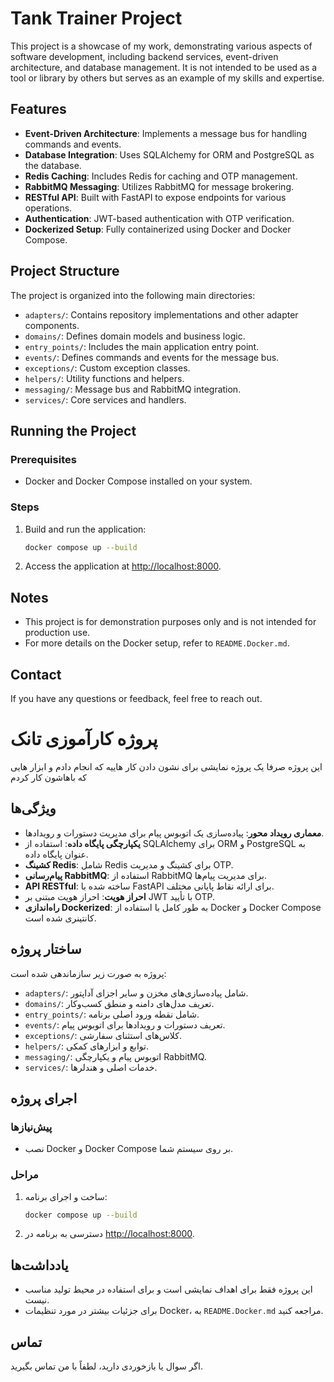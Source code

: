 # Tank Trainer Project

This project is a showcase of my work, demonstrating various aspects of software development, including backend services, event-driven architecture, and database management. It is not intended to be used as a tool or library by others but serves as an example of my skills and expertise.

## Features

- **Event-Driven Architecture**: Implements a message bus for handling commands and events.
- **Database Integration**: Uses SQLAlchemy for ORM and PostgreSQL as the database.
- **Redis Caching**: Includes Redis for caching and OTP management.
- **RabbitMQ Messaging**: Utilizes RabbitMQ for message brokering.
- **RESTful API**: Built with FastAPI to expose endpoints for various operations.
- **Authentication**: JWT-based authentication with OTP verification.
- **Dockerized Setup**: Fully containerized using Docker and Docker Compose.

## Project Structure

The project is organized into the following main directories:

- `adapters/`: Contains repository implementations and other adapter components.
- `domains/`: Defines domain models and business logic.
- `entry_points/`: Includes the main application entry point.
- `events/`: Defines commands and events for the message bus.
- `exceptions/`: Custom exception classes.
- `helpers/`: Utility functions and helpers.
- `messaging/`: Message bus and RabbitMQ integration.
- `services/`: Core services and handlers.

## Running the Project

### Prerequisites

- Docker and Docker Compose installed on your system.

### Steps

1. Build and run the application:
   ```bash
   docker compose up --build
   ```

2. Access the application at [http://localhost:8000](http://localhost:8000).

## Notes

- This project is for demonstration purposes only and is not intended for production use.
- For more details on the Docker setup, refer to `README.Docker.md`.

## Contact

If you have any questions or feedback, feel free to reach out.

# پروژه کارآموزی تانک

این پروژه صرفا یک پروژه نمایشی برای نشون دادن کار هاییه که انجام دادم و ابزار هایی که باهاشون کار کردم

## ویژگی‌ها

- **معماری رویداد محور**: پیاده‌سازی یک اتوبوس پیام برای مدیریت دستورات و رویدادها.
- **یکپارچگی پایگاه داده**: استفاده از SQLAlchemy برای ORM و PostgreSQL به عنوان پایگاه داده.
- **کشینگ Redis**: شامل Redis برای کشینگ و مدیریت OTP.
- **پیام‌رسانی RabbitMQ**: استفاده از RabbitMQ برای مدیریت پیام‌ها.
- **API RESTful**: ساخته شده با FastAPI برای ارائه نقاط پایانی مختلف.
- **احراز هویت**: احراز هویت مبتنی بر JWT با تأیید OTP.
- **راه‌اندازی Dockerized**: به طور کامل با استفاده از Docker و Docker Compose کانتینری شده است.

## ساختار پروژه

پروژه به صورت زیر سازماندهی شده است:

- `adapters/`: شامل پیاده‌سازی‌های مخزن و سایر اجزای آداپتور.
- `domains/`: تعریف مدل‌های دامنه و منطق کسب‌وکار.
- `entry_points/`: شامل نقطه ورود اصلی برنامه.
- `events/`: تعریف دستورات و رویدادها برای اتوبوس پیام.
- `exceptions/`: کلاس‌های استثنای سفارشی.
- `helpers/`: توابع و ابزارهای کمکی.
- `messaging/`: اتوبوس پیام و یکپارچگی RabbitMQ.
- `services/`: خدمات اصلی و هندلرها.

## اجرای پروژه

### پیش‌نیازها

- نصب Docker و Docker Compose بر روی سیستم شما.

### مراحل

1. ساخت و اجرای برنامه:
   ```bash
   docker compose up --build
   ```

2. دسترسی به برنامه در [http://localhost:8000](http://localhost:8000).

## یادداشت‌ها

- این پروژه فقط برای اهداف نمایشی است و برای استفاده در محیط تولید مناسب نیست.
- برای جزئیات بیشتر در مورد تنظیمات Docker، به `README.Docker.md` مراجعه کنید.

## تماس

اگر سوال یا بازخوردی دارید، لطفاً با من تماس بگیرید.